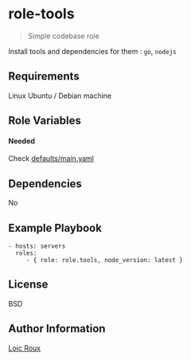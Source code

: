role-tools
=========
> Simple codebase role

Install tools and dependencies for them : `go`, `nodejs`

Requirements
------------

Linux Ubuntu / Debian machine

Role Variables
--------------
#### Needed

Check [defaults/main.yaml](./defaults/main.yml)

Dependencies
------------

No

Example Playbook
----------------

    - hosts: servers
      roles:
         - { role: role.tools, node_version: latest }

License
-------

BSD

Author Information
------------------

[Loic Roux]()
